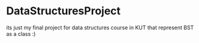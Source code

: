 # DataStructuresProject
its just my final project for data structures course in KUT  that represent BST as a class :)
 
